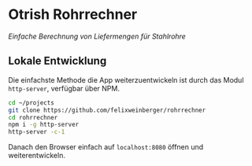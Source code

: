 # Otrish Rohrrechner
*Einfache Berechnung von Liefermengen für Stahlrohre*

## Lokale Entwicklung
Die einfachste Methode die App weiterzuentwickeln ist durch das Modul `http-server`, verfügbar über NPM.

```sh
cd ~/projects
git clone https://github.com/felixweinberger/rohrrechner
cd rohrrechner
npm i -g http-server
http-server -c-1
```

Danach den Browser einfach auf `localhost:8080` öffnen und weiterentwickeln.

